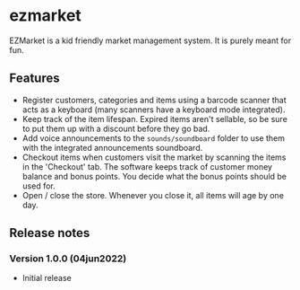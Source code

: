 # ezmarket
EZMarket is a kid friendly market management system. It is purely meant for fun.

## Features
* Register customers, categories and items using a barcode scanner that acts as a keyboard (many scanners have a keyboard mode integrated).
* Keep track of the item lifespan. Expired items aren't sellable, so be sure to put them up with a discount before they go bad.
* Add voice announcements to the `sounds/soundboard` folder to use them with the integrated announcements soundboard.
* Checkout items when customers visit the market by scanning the items in the 'Checkout' tab. The software keeps track of customer money balance and bonus points. You decide what the bonus points should be used for.
* Open / close the store. Whenever you close it, all items will age by one day.

## Release notes

### Version 1.0.0 (04jun2022)
* Initial release